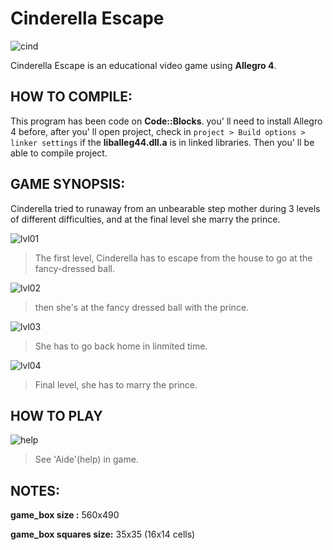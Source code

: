 # Cinderella Escape

![cind](https://user-images.githubusercontent.com/32856358/39409720-55ae8144-4bec-11e8-92c5-dce6ecc016f7.png)

Cinderella Escape is an educational video game using **Allegro 4**.

## HOW TO COMPILE:

  This program has been code on **Code::Blocks**. you' ll need to install Allegro 4 before, after you' ll open project, check in `project > Build options > linker settings` if the **liballeg44.dll.a** is in linked libraries. Then you' ll be able to compile project.

## GAME SYNOPSIS:

 Cinderella tried to runaway from an unbearable step mother during 3 levels of different
difficulties, and at the final level she marry the prince.

![lvl01](https://user-images.githubusercontent.com/32856358/39968754-9b8b21c2-56d2-11e8-8c0f-7cc7d0909ea1.PNG)
> The first level, Cinderella has to escape from the house to go at the fancy-dressed ball.

![lvl02](https://user-images.githubusercontent.com/32856358/39968755-9dbc124e-56d2-11e8-9a05-a4ae9f2ad109.PNG)
> then she's at the fancy dressed ball with the prince.

![lvl03](https://user-images.githubusercontent.com/32856358/39968756-9f66c206-56d2-11e8-9ecd-66ec27d47e95.PNG)
> She has to go back home in linmited time.

![lvl04](https://user-images.githubusercontent.com/32856358/39968757-a1063740-56d2-11e8-9aff-260a86f663a4.PNG)
> Final level, she has to marry the prince.

## HOW TO PLAY

![help](https://user-images.githubusercontent.com/32856358/39968752-97a76886-56d2-11e8-9634-dad206744842.PNG)
> See 'Aide'(help) in game. 

## NOTES:

**game_box size :** 560x490

**game_box squares size:** 35x35 (16x14 cells)
